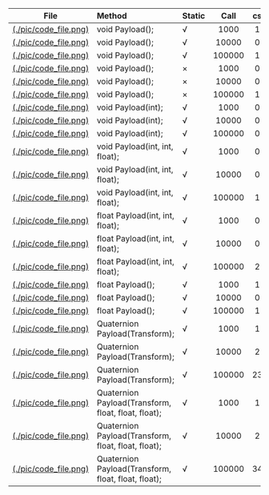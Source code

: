 | File      | Method    |  Static   | Call      | csTime    | jsTime    | luaTime   | csResult  | jsResult  | luaResult |
| :----:    | :----     |  :----    | :----:    | :----:    | :----:    | :----:    | :----:    | :----:    | :----:    |
| [(./pic/code_file.png)](./Assets/CScripts/Examples/Example1.cs)       | void Payload();       | √       | 1000       | 1.0ms       | 5.9ms       | 4.9ms       | `null`       | `null`       | `null`       |
| [(./pic/code_file.png)](./Assets/CScripts/Examples/Example1.cs)       | void Payload();       | √       | 10000       | 0.0ms       | 17.6ms       | 22.5ms       | `null`       | `null`       | `null`       |
| [(./pic/code_file.png)](./Assets/CScripts/Examples/Example1.cs)       | void Payload();       | √       | 100000       | 1.0ms       | 194.5ms       | 244.6ms       | `null`       | `null`       | `null`       |
| [(./pic/code_file.png)](./Assets/CScripts/Examples/Example2.cs)       | void Payload();       | ×       | 1000       | 0.0ms       | 4.9ms       | 4.9ms       | `null`       | `null`       | `null`       |
| [(./pic/code_file.png)](./Assets/CScripts/Examples/Example2.cs)       | void Payload();       | ×       | 10000       | 0.0ms       | 18.6ms       | 33.6ms       | `null`       | `null`       | `null`       |
| [(./pic/code_file.png)](./Assets/CScripts/Examples/Example2.cs)       | void Payload();       | ×       | 100000       | 1.0ms       | 188.7ms       | 341.6ms       | `null`       | `null`       | `null`       |
| [(./pic/code_file.png)](./Assets/CScripts/Examples/Example3.cs)       | void Payload(int);       | √       | 1000       | 0.0ms       | 4.9ms       | 2.9ms       | `null`       | `null`       | `null`       |
| [(./pic/code_file.png)](./Assets/CScripts/Examples/Example3.cs)       | void Payload(int);       | √       | 10000       | 0.0ms       | 27.4ms       | 29.3ms       | `null`       | `null`       | `null`       |
| [(./pic/code_file.png)](./Assets/CScripts/Examples/Example3.cs)       | void Payload(int);       | √       | 100000       | 0.0ms       | 236.5ms       | 288.2ms       | `null`       | `null`       | `null`       |
| [(./pic/code_file.png)](./Assets/CScripts/Examples/Example4.cs)       | void Payload(int, int, float);       | √       | 1000       | 0.0ms       | 3.9ms       | 3.9ms       | `null`       | `null`       | `null`       |
| [(./pic/code_file.png)](./Assets/CScripts/Examples/Example4.cs)       | void Payload(int, int, float);       | √       | 10000       | 0.0ms       | 30.3ms       | 36.2ms       | `null`       | `null`       | `null`       |
| [(./pic/code_file.png)](./Assets/CScripts/Examples/Example4.cs)       | void Payload(int, int, float);       | √       | 100000       | 1.0ms       | 305.5ms       | 330.6ms       | `null`       | `null`       | `null`       |
| [(./pic/code_file.png)](./Assets/CScripts/Examples/Example5.cs)       | float Payload(int, int, float);       | √       | 1000       | 0.0ms       | 4.9ms       | 5.9ms       | 1501500       | 1501500       | 1501500       |
| [(./pic/code_file.png)](./Assets/CScripts/Examples/Example5.cs)       | float Payload(int, int, float);       | √       | 10000       | 0.0ms       | 33.3ms       | 34.8ms       | 1.500183E+08       | 1.50015E+08       | 150015000       |
| [(./pic/code_file.png)](./Assets/CScripts/Examples/Example5.cs)       | float Payload(int, int, float);       | √       | 100000       | 2.0ms       | 325.5ms       | 370.2ms       | 1.500022E+10       | 1.500015E+10       | 15000150000       |
| [(./pic/code_file.png)](./Assets/CScripts/Examples/Example6.cs)       | float Payload();       | √       | 1000       | 1.0ms       | 2.9ms       | 2.9ms       | 6000       | 6000       | 6000       |
| [(./pic/code_file.png)](./Assets/CScripts/Examples/Example6.cs)       | float Payload();       | √       | 10000       | 0.0ms       | 21.0ms       | 27.4ms       | 60000       | 60000       | 60000       |
| [(./pic/code_file.png)](./Assets/CScripts/Examples/Example6.cs)       | float Payload();       | √       | 100000       | 1.0ms       | 190.3ms       | 292.2ms       | 600000       | 600000       | 600000       |
| [(./pic/code_file.png)](./Assets/CScripts/Examples/Example7.cs)       | Quaternion Payload(Transform);       | √       | 1000       | 1.0ms       | 22.5ms       | 13.7ms       | (0.3, 0.3, 0.3, -0.8)       | (0.3, 0.3, 0.3, -0.8)       | (0.3, 0.3, 0.3, -0.8)       |
| [(./pic/code_file.png)](./Assets/CScripts/Examples/Example7.cs)       | Quaternion Payload(Transform);       | √       | 10000       | 2.0ms       | 35.2ms       | 36.2ms       | (-0.1, -0.1, -0.1, 1.0)       | (-0.1, -0.1, -0.1, 1.0)       | (-0.1, -0.1, -0.1, 1.0)       |
| [(./pic/code_file.png)](./Assets/CScripts/Examples/Example7.cs)       | Quaternion Payload(Transform);       | √       | 100000       | 23.5ms       | 331.3ms       | 315.8ms       | (-0.5, -0.4, -0.4, 0.6)       | (-0.5, -0.4, -0.4, 0.6)       | (-0.5, -0.4, -0.4, 0.6)       |
| [(./pic/code_file.png)](./Assets/CScripts/Examples/Example8.cs)       | Quaternion Payload(Transform, float, float, float);       | √       | 1000       | 1.0ms       | 5.0ms       | 5.8ms       | (-0.4, -0.5, -0.7, -0.2)       | (-0.4, -0.5, -0.7, -0.2)       | (-0.4, -0.5, -0.7, -0.2)       |
| [(./pic/code_file.png)](./Assets/CScripts/Examples/Example8.cs)       | Quaternion Payload(Transform, float, float, float);       | √       | 10000       | 2.9ms       | 53.5ms       | 39.4ms       | (0.4, 0.5, 0.7, 0.0)       | (0.4, 0.5, 0.7, 0.0)       | (0.4, 0.5, 0.7, 0.0)       |
| [(./pic/code_file.png)](./Assets/CScripts/Examples/Example8.cs)       | Quaternion Payload(Transform, float, float, float);       | √       | 100000       | 34.7ms       | 477.6ms       | 429.9ms       | (-0.1, -0.1, -0.2, -1.0)       | (-0.1, -0.1, -0.2, -1.0)       | (-0.1, -0.1, -0.2, -1.0)       |